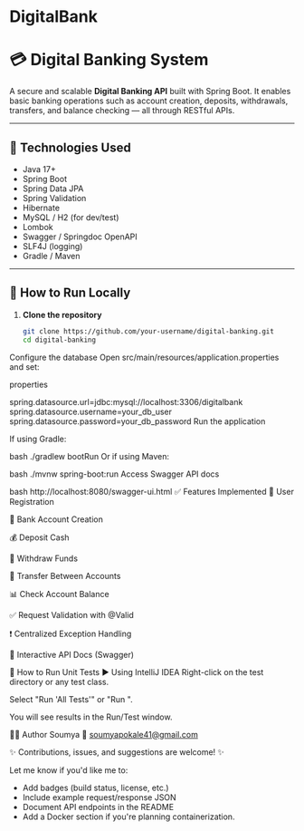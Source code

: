 # DigitalBank

# 💳 Digital Banking System

A secure and scalable **Digital Banking API** built with Spring Boot. It enables basic banking operations such as account creation, deposits, withdrawals, transfers, and balance checking — all through RESTful APIs.

---

## 🔧 Technologies Used

- Java 17+
- Spring Boot
- Spring Data JPA
- Spring Validation
- Hibernate
- MySQL / H2 (for dev/test)
- Lombok
- Swagger / Springdoc OpenAPI
- SLF4J (logging)
- Gradle / Maven

---

## 🚀 How to Run Locally

1. **Clone the repository**
   ```bash
   git clone https://github.com/your-username/digital-banking.git
   cd digital-banking
Configure the database
Open src/main/resources/application.properties and set:

properties

spring.datasource.url=jdbc:mysql://localhost:3306/digitalbank
spring.datasource.username=your_db_user
spring.datasource.password=your_db_password
Run the application

If using Gradle:

bash
./gradlew bootRun
Or if using Maven:

bash
./mvnw spring-boot:run
Access Swagger API docs

bash
http://localhost:8080/swagger-ui.html
✅ Features Implemented
👤 User Registration

🏦 Bank Account Creation

💰 Deposit Cash

💸 Withdraw Funds

🔁 Transfer Between Accounts

📊 Check Account Balance

✅ Request Validation with @Valid

❗ Centralized Exception Handling

📄 Interactive API Docs (Swagger)

🧪 How to Run Unit Tests
▶️ Using IntelliJ IDEA
Right-click on the test directory or any test class.

Select "Run 'All Tests'" or "Run <TestClass>".

You will see results in the Run/Test window.

👨‍💻 Author
Soumya
📧 soumyapokale41@gmail.com


✨ Contributions, issues, and suggestions are welcome! ✨


Let me know if you'd like me to:
- Add badges (build status, license, etc.)
- Include example request/response JSON
- Document API endpoints in the README
- Add a Docker section if you're planning containerization.
